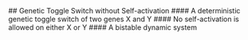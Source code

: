 <a name="title" />
## Genetic Toggle Switch without Self-activation 
#### A deterministic genetic toggle switch of two genes X and Y
#### No self-activation is allowed on either X or Y
#### A bistable dynamic system
